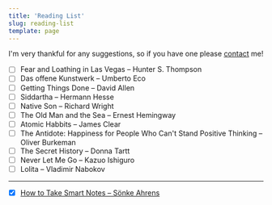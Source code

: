 ```yaml
---
title: 'Reading List'
slug: reading-list
template: page
---
```


I'm very thankful for any suggestions, so if you have one please [contact](/contact/) me!

- [ ] Fear and Loathing in Las Vegas – Hunter S. Thompson
- [ ] Das offene Kunstwerk – Umberto Eco
- [ ] Getting Things Done – David Allen
- [ ] Siddartha – Hermann Hesse
- [ ] Native Son – Richard Wright
- [ ] The Old Man and the Sea – Ernest Hemingway
- [ ] Atomic Habbits – James Clear
- [ ] The Antidote: Happiness for People Who Can't Stand Positive Thinking – Oliver Burkeman
- [ ] The Secret History – Donna Tartt
- [ ] Never Let Me Go – Kazuo Ishiguro
- [ ] Lolita – Vladimir Nabokov

---

- [x] [How to Take Smart Notes – Sönke Ahrens](/how-to-take-smart-notes)
